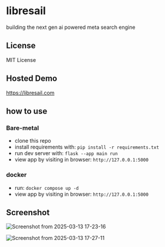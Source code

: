 # libresail
building the next gen ai powered meta search engine

## License
MIT License 

## Hosted Demo
https://libresail.com

## how to use
### Bare-metal
- clone this repo
- install requirements with: `pip install -r requirements.txt`
- run dev server with: `flask --app main run`
- view app by visiting in browser: `http://127.0.0.1:5000`

### docker
- run: `docker compose up -d`
- view app by visiting in browser: `http://127.0.0.1:5000`

## Screenshot

![Screenshot from 2025-03-13 17-23-16](https://github.com/user-attachments/assets/fc6ed4c4-7d3b-4a75-acab-968341621771)

![Screenshot from 2025-03-13 17-27-11](https://github.com/user-attachments/assets/eae60eb4-ccd6-4003-be55-1f118fc3eef7)
